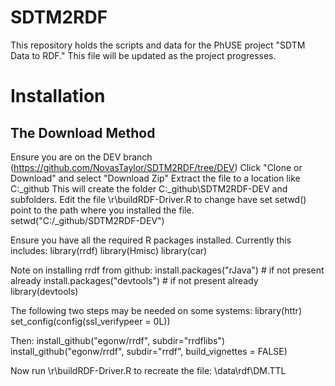 # SDTM2RDF
This repository holds the scripts and data for the PhUSE project "SDTM Data to RDF."  This file will be updated as the project progresses.

# Installation
## The Download Method
Ensure you are on the DEV branch (https://github.com/NovasTaylor/SDTM2RDF/tree/DEV)
Click "Clone or Download" and select "Download Zip"
Extract the file to a location like  C:\_github
This will create the folder C:\_github\SDTM2RDF-DEV and subfolders.
Edit the file \r\buildRDF-Driver.R  to change have set setwd() point to the path where you installed the file.
      setwd("C:/_github/SDTM2RDF-DEV")

Ensure you have all the required R packages installed. Currently this includes:
library(rrdf)
library(Hmisc)
library(car)

Note on installing rrdf from github:
  install.packages("rJava") # if not present already
  install.packages("devtools") # if not present already
  library(devtools)

The following two steps may be needed on some systems: 
  library(httr)
  set_config(config(ssl_verifypeer = 0L))

Then: 
  install_github("egonw/rrdf", subdir="rrdflibs")
  install_github("egonw/rrdf", subdir="rrdf", build_vignettes = FALSE)

Now run \r\buildRDF-Driver.R  to recreate the file:  \data\rdf\DM.TTL
